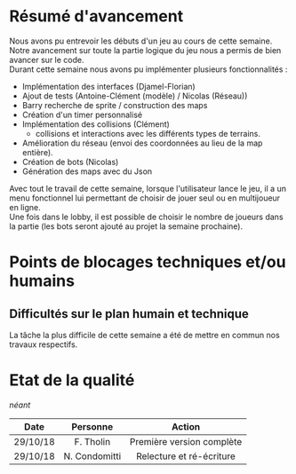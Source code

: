 # Résumé d'avancement

Nous avons pu entrevoir les débuts d'un jeu au cours de cette semaine. Notre avancement sur toute la partie logique du jeu nous a permis de bien avancer sur le code.  
Durant cette semaine nous avons pu implémenter plusieurs fonctionnalités :
- Implémentation des interfaces (Djamel-Florian)
- Ajout de tests (Antoine-Clément (modèle) / Nicolas (Réseau))
- Barry recherche de sprite / construction des maps
- Création d'un timer personnalisé
- Implémentation des collisions (Clément)
  + collisions et interactions avec les différents types de terrains.
- Amélioration du réseau (envoi des coordonnées au lieu de la map entière).
- Création de bots  (Nicolas)
- Génération des maps avec du Json

Avec tout le travail de cette semaine, lorsque l'utilisateur lance le jeu, il a un menu fonctionnel lui permettant de choisir de jouer seul ou en multijoueur en ligne.  
Une fois dans le lobby, il est possible de choisir le nombre de joueurs dans la partie (les bots seront ajouté au projet la semaine prochaine).  


# Points de blocages techniques et/ou humains
## Difficultés sur le plan humain et technique
La tâche la plus difficile de cette semaine a été de mettre en commun nos travaux respectifs.

# Etat de la qualité

*néant*  


| **Date** |  **Personne** |         **Action**        |
|:--------:|:-------------:|:-------------------------:|
| 29/10/18 |   F. Tholin   | Première version complète |
| 29/10/18 | N. Condomitti | Relecture et ré-écriture  |

